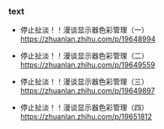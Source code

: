 ### text

+ 停止扯淡！！漫谈显示器色彩管理（一）https://zhuanlan.zhihu.com/p/19648994

+ 停止扯淡！！漫谈显示器色彩管理（二）https://zhuanlan.zhihu.com/p/19649559

+ 停止扯淡！！漫谈显示器色彩管理（三）https://zhuanlan.zhihu.com/p/19649897

+ 停止扯淡！！漫谈显示器色彩管理（四）https://zhuanlan.zhihu.com/p/19651812

